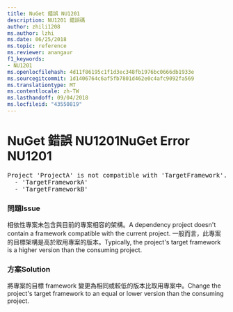 ```yaml
---
title: NuGet 錯誤 NU1201
description: NU1201 錯誤碼
author: zhili1208
ms.author: lzhi
ms.date: 06/25/2018
ms.topic: reference
ms.reviewer: anangaur
f1_keywords:
- NU1201
ms.openlocfilehash: 4d11f86195c1f1d3ec348fb1976bc0666db1933e
ms.sourcegitcommit: 1d1406764c6af5fb7801d462e0c4afc9092fa569
ms.translationtype: MT
ms.contentlocale: zh-TW
ms.lasthandoff: 09/04/2018
ms.locfileid: "43550819"
---
```

# <a name="nuget-error-nu1201"></a><span data-ttu-id="52590-103">NuGet 錯誤 NU1201</span><span class="sxs-lookup"><span data-stu-id="52590-103">NuGet Error NU1201</span></span>

<pre>Project 'ProjectA' is not compatible with 'TargetFramework'. Project 'ProjectA' supports:<br/>  - 'TargetFrameworkA'<br/>  - 'TargetFrameworkB'</pre>

### <a name="issue"></a><span data-ttu-id="52590-104">問題</span><span class="sxs-lookup"><span data-stu-id="52590-104">Issue</span></span>
<span data-ttu-id="52590-105">相依性專案未包含與目前的專案相容的架構。</span><span class="sxs-lookup"><span data-stu-id="52590-105">A dependency project doesn't contain a framework compatible with the current project.</span></span> <span data-ttu-id="52590-106">一般而言，此專案的目標架構是高於取用專案的版本。</span><span class="sxs-lookup"><span data-stu-id="52590-106">Typically, the project's target framework is a higher version than the consuming project.</span></span>

### <a name="solution"></a><span data-ttu-id="52590-107">方案</span><span class="sxs-lookup"><span data-stu-id="52590-107">Solution</span></span>
<span data-ttu-id="52590-108">將專案的目標 framework 變更為相同或較低的版本比取用專案中。</span><span class="sxs-lookup"><span data-stu-id="52590-108">Change the project's target framework to an equal or lower version than the consuming project.</span></span>

